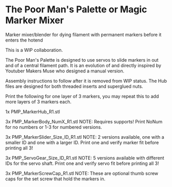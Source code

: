 # The Poor Man's Palette or Magic Marker Mixer
Marker mixer/blender for dying filament with permanent markers before it enters the hotend

This is a WIP collaboration.

The Poor Man's Palette is designed to use servos to slide markers in out and of a central filament path. It is an evolution of and directly inspired by Youtuber Makers Muse who designed a manual version.

Assembly instructions to follow after it is removed from WIP status. The Hub files are designed for both threaded inserts and superglued nuts.


Print the following for one layer of 3 markers, you may repeat this to add more layers of 3 markers each.

1x PMP_MarkerHub_R1.stl

3x PMP_MarkerBody_NumX_R1.stl    NOTE: Requires supports! Print NoNum for no numbers or 1-3 for numbered versions.

3x PMP_MarkerSlider_Size_ID_R1.stl      NOTE: 2 versions available, one with a smaller ID and one with a larger ID. Print one and verify marker fit before printing all 3!

3x PMP_ServoGear_Size_ID_R1.stl      NOTE: 5 versions available with different IDs for the servo shaft. Print one and verify servo fit before printing all 3!

3x PMP_MarkerScrewCap_R1.stl      NOTE: These are optional thumb screw caps for the set screw that hold the markers in.
